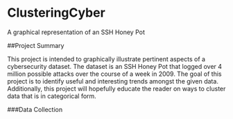 # ClusteringCyber

A graphical representation of an SSH Honey Pot

##Project Summary

This project is intended to graphically illustrate pertinent aspects of a cybersecurity dataset.  The dataset is an SSH Honey Pot that
logged over 4 million possible attacks over the course of a week in 2009.  The goal of this project is to identify useful and interesting
trends amongst the given data.  Additionally, this project will hopefully educate the reader on ways to cluster data that is in categorical
form.

###Data Collection 







